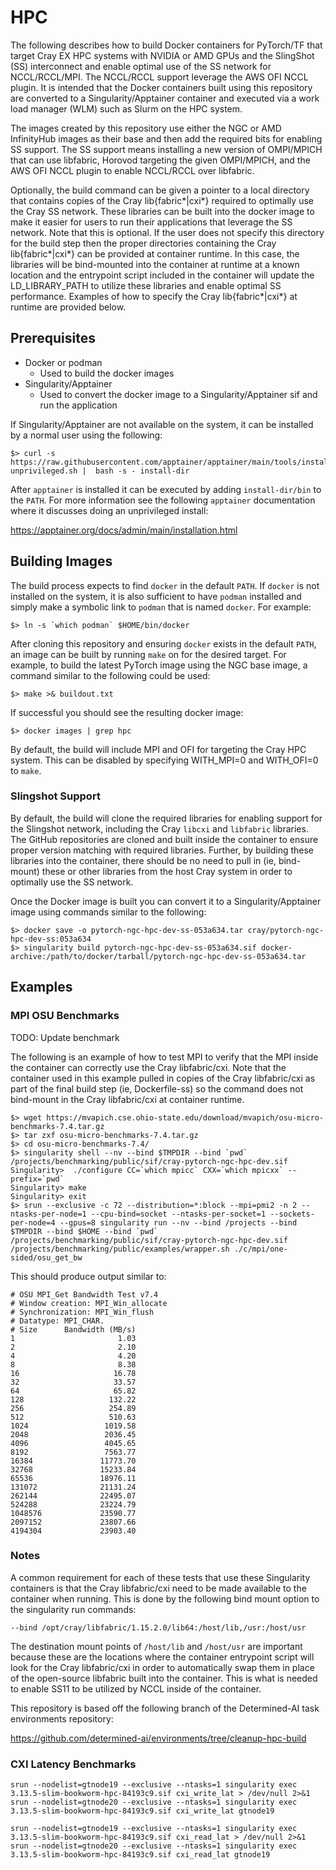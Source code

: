 # HPC 

The following describes how to build Docker containers for PyTorch/TF
that target Cray EX HPC systems with NVIDIA or AMD GPUs and the
SlingShot (SS) interconnect and enable optimal use of the SS network
for NCCL/RCCL/MPI. The NCCL/RCCL support leverage the AWS OFI NCCL
plugin. It is intended that the Docker containers built using this
repository are converted to a Singularity/Apptainer container and
executed via a work load manager (WLM) such as Slurm on the HPC
system.

The images created by this repository use either the NGC or AMD InfinityHub
images as their base and then add the required bits for enabling SS support.
The SS support means installing a new version of OMPI/MPICH that can use
libfabric, Horovod targeting the given OMPI/MPICH, and the AWS OFI NCCL
plugin to enable NCCL/RCCL over libfabric.

Optionally, the build command can be given a pointer to a local
directory that contains copies of the Cray lib{fabric*|cxi*} required to
optimally use the Cray SS network. These libraries can be built into
the docker image to make it easier for users to run their applications
that leverage the SS network. Note that this is optional. If the user
does not specify this directory for the build step then the proper
directories containing the Cray lib{fabric*|cxi*} can be provided at
container runtime. In this case, the libraries will be bind-mounted
into the container at runtime at a known location and the entrypoint
script included in the container will update the LD_LIBRARY_PATH to
utilize these libraries and enable optimal SS performance. Examples of how
to specify the Cray lib{fabric*|cxi*} at runtime are provided below.

## Prerequisites

* Docker or podman
    - Used to build the docker images
* Singularity/Apptainer
    - Used to convert the docker image to a Singularity/Apptainer sif and
      run the application

If Singularity/Apptainer are not available on the system, it can be
installed by a normal user using the following:

```
$> curl -s https://raw.githubusercontent.com/apptainer/apptainer/main/tools/install-unprivileged.sh |  bash -s - install-dir
```

After `apptainer` is installed it can be executed by adding
`install-dir/bin` to the `PATH`. For more information see the
following `apptainer` documentation where it discusses doing an
unprivileged install:

https://apptainer.org/docs/admin/main/installation.html


## Building Images

The build process expects to find `docker` in the default `PATH`. If
`docker` is not installed on the system, it is also sufficient to have
`podman` installed and simply make a symbolic link to `podman` that is
named `docker`. For example:

```
$> ln -s `which podman` $HOME/bin/docker
```

After cloning this repository and ensuring `docker` exists in the
default `PATH`, an image can be built by running `make` on for the
desired target. For example, to build the latest PyTorch image using
the NGC base image, a command similar to the following could be used:

```
$> make >& buildout.txt
```

If successful you should see the resulting docker image:

```
$> docker images | grep hpc
```

By default, the build will include MPI and OFI for targeting the Cray
HPC system. This can be disabled by specifying WITH_MPI=0 and
WITH_OFI=0 to `make`.

### Slingshot Support

By default, the build will clone the required libraries for enabling
support for the Slingshot network, including the Cray `libcxi` and
`libfabric` libraries. The GitHub repositories are cloned and built inside
the container to ensure proper version matching with required libraries.
Further, by building these libraries into the container, there should be
no need to pull in (ie, bind-mount) these or other libraries from the
host Cray system in order to optimally use the SS network.


Once the Docker image is built you can convert it to a Singularity/Apptainer
image using commands similar to the following:

```
$> docker save -o pytorch-ngc-hpc-dev-ss-053a634.tar cray/pytorch-ngc-hpc-dev-ss:053a634
$> singularity build pytorch-ngc-hpc-dev-ss-053a634.sif docker-archive:/path/to/docker/tarball/pytorch-ngc-hpc-dev-ss-053a634.tar
```

## Examples

### MPI OSU Benchmarks

TODO: Update benchmark

The following is an example of how to test MPI to verify that the
MPI inside the container can correctly use the Cray libfabric/cxi. Note that
the container used in this example pulled in copies of the Cray libfabric/cxi
as part of the final build step (ie, Dockerfile-ss) so the command does
not bind-mount in the Cray libfabric/cxi at container runtime.

```
$> wget https://mvapich.cse.ohio-state.edu/download/mvapich/osu-micro-benchmarks-7.4.tar.gz
$> tar zxf osu-micro-benchmarks-7.4.tar.gz
$> cd osu-micro-benchmarks-7.4/
$> singularity shell --nv --bind $TMPDIR --bind `pwd` /projects/benchmarking/public/sif/cray-pytorch-ngc-hpc-dev.sif
Singularity>  ./configure CC=`which mpicc` CXX=`which mpicxx` --prefix=`pwd`
Singularity> make
Singularity> exit
$> srun --exclusive -c 72 --distribution=*:block --mpi=pmi2 -n 2 --ntasks-per-node=1 --cpu-bind=socket --ntasks-per-socket=1 --sockets-per-node=4 --gpus=8 singularity run --nv --bind /projects --bind $TMPDIR --bind $HOME --bind `pwd` /projects/benchmarking/public/sif/cray-pytorch-ngc-hpc-dev.sif /projects/benchmarking/public/examples/wrapper.sh ./c/mpi/one-sided/osu_get_bw
```

This should produce output similar to:

```
# OSU MPI_Get Bandwidth Test v7.4
# Window creation: MPI_Win_allocate
# Synchronization: MPI_Win_flush
# Datatype: MPI_CHAR.
# Size      Bandwidth (MB/s)
1                       1.03
2                       2.10
4                       4.20
8                       8.38
16                     16.78
32                     33.57
64                     65.82
128                   132.22
256                   254.89
512                   510.63
1024                 1019.58
2048                 2036.45
4096                 4045.65
8192                 7563.77
16384               11773.70
32768               15233.84
65536               18976.11
131072              21131.24
262144              22495.07
524288              23224.79
1048576             23590.77
2097152             23807.66
4194304             23903.40
```


### Notes

A common requirement for each of these tests that use these
Singularity containers is that the Cray libfabric/cxi need to be made
available to the container when running. This is done by the following
bind mount option to the singularity run commands:

```
--bind /opt/cray/libfabric/1.15.2.0/lib64:/host/lib,/usr:/host/usr
```

The destination mount points of `/host/lib` and `/host/usr` are
important because these are the locations where the container
entrypoint script will look for the Cray libfabric/cxi in order to
automatically swap them in place of the open-source libfabric built
into the container. This is what is needed to enable SS11 to be
utilized by NCCL inside of the container.


This repository is based off the following branch of the Determined-AI
task environments repository:

https://github.com/determined-ai/environments/tree/cleanup-hpc-build


### CXI Latency Benchmarks
```shell
srun --nodelist=gtnode19 --exclusive --ntasks=1 singularity exec 3.13.5-slim-bookworm-hpc-84193c9.sif cxi_write_lat > /dev/null 2>&1
srun --nodelist=gtnode20 --exclusive --ntasks=1 singularity exec 3.13.5-slim-bookworm-hpc-84193c9.sif cxi_write_lat gtnode19

srun --nodelist=gtnode19 --exclusive --ntasks=1 singularity exec 3.13.5-slim-bookworm-hpc-84193c9.sif cxi_read_lat > /dev/null 2>&1
srun --nodelist=gtnode20 --exclusive --ntasks=1 singularity exec 3.13.5-slim-bookworm-hpc-84193c9.sif cxi_read_lat gtnode19
```